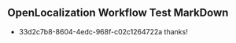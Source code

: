 ## OpenLocalization Workflow Test MarkDown
* 33d2c7b8-8604-4edc-968f-c02c1264722a thanks!

<!--HONumber=Jul16_HO3-->



